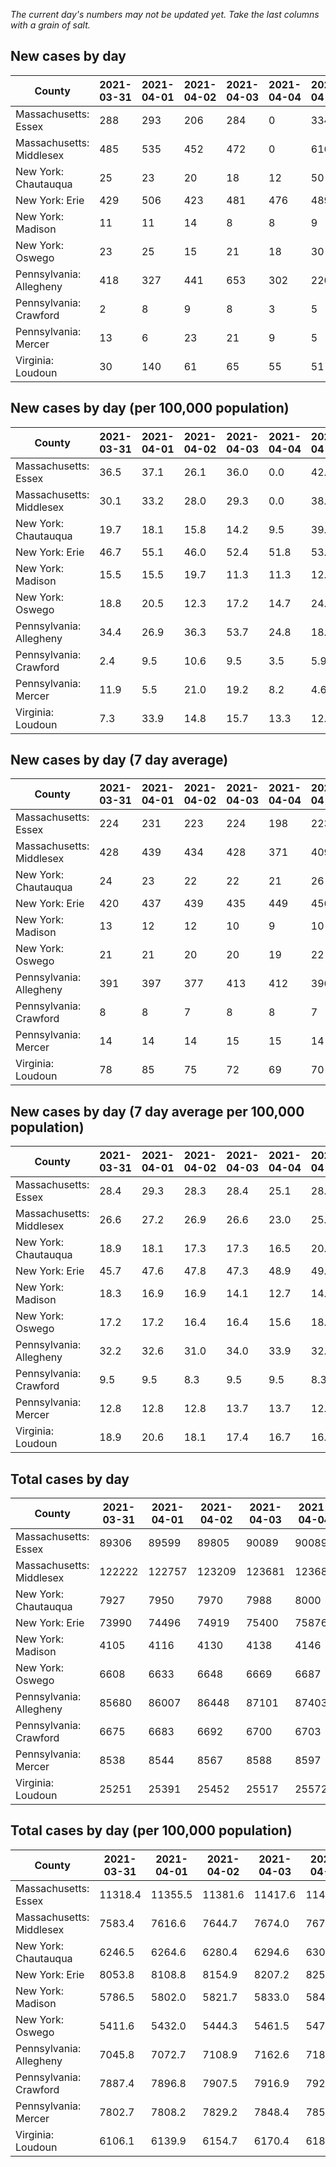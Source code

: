 _The current day's numbers may not be updated yet. Take the last columns with a grain of salt._
## New cases by day

| County | 2021-03-31 | 2021-04-01 | 2021-04-02 | 2021-04-03 | 2021-04-04 | 2021-04-05 | 2021-04-06 |
| --- | --- | --- | --- | --- | --- | --- | --- |
| Massachusetts: Essex | 288 | 293 | 206 | 284 | 0 | 334 | 219 |
| Massachusetts: Middlesex | 485 | 535 | 452 | 472 | 0 | 616 | 321 |
| New York: Chautauqua | 25 | 23 | 20 | 18 | 12 | 50 | 9 |
| New York: Erie | 429 | 506 | 423 | 481 | 476 | 489 | 300 |
| New York: Madison | 11 | 11 | 14 | 8 | 8 | 9 | 6 |
| New York: Oswego | 23 | 25 | 15 | 21 | 18 | 30 | 11 |
| Pennsylvania: Allegheny | 418 | 327 | 441 | 653 | 302 | 220 | 532 |
| Pennsylvania: Crawford | 2 | 8 | 9 | 8 | 3 | 5 | 12 |
| Pennsylvania: Mercer | 13 | 6 | 23 | 21 | 9 | 5 | 19 |
| Virginia: Loudoun | 30 | 140 | 61 | 65 | 55 | 51 | 70 |

## New cases by day (per 100,000 population)

| County | 2021-03-31 | 2021-04-01 | 2021-04-02 | 2021-04-03 | 2021-04-04 | 2021-04-05 | 2021-04-06 |
| --- | --- | --- | --- | --- | --- | --- | --- |
| Massachusetts: Essex | 36.5 | 37.1 | 26.1 | 36.0 | 0.0 | 42.3 | 27.8 |
| Massachusetts: Middlesex | 30.1 | 33.2 | 28.0 | 29.3 | 0.0 | 38.2 | 19.9 |
| New York: Chautauqua | 19.7 | 18.1 | 15.8 | 14.2 | 9.5 | 39.4 | 7.1 |
| New York: Erie | 46.7 | 55.1 | 46.0 | 52.4 | 51.8 | 53.2 | 32.7 |
| New York: Madison | 15.5 | 15.5 | 19.7 | 11.3 | 11.3 | 12.7 | 8.5 |
| New York: Oswego | 18.8 | 20.5 | 12.3 | 17.2 | 14.7 | 24.6 | 9.0 |
| Pennsylvania: Allegheny | 34.4 | 26.9 | 36.3 | 53.7 | 24.8 | 18.1 | 43.7 |
| Pennsylvania: Crawford | 2.4 | 9.5 | 10.6 | 9.5 | 3.5 | 5.9 | 14.2 |
| Pennsylvania: Mercer | 11.9 | 5.5 | 21.0 | 19.2 | 8.2 | 4.6 | 17.4 |
| Virginia: Loudoun | 7.3 | 33.9 | 14.8 | 15.7 | 13.3 | 12.3 | 16.9 |

## New cases by day (7 day average)

| County | 2021-03-31 | 2021-04-01 | 2021-04-02 | 2021-04-03 | 2021-04-04 | 2021-04-05 | 2021-04-06 |
| --- | --- | --- | --- | --- | --- | --- | --- |
| Massachusetts: Essex | 224 | 231 | 223 | 224 | 198 | 223 | 232 |
| Massachusetts: Middlesex | 428 | 439 | 434 | 428 | 371 | 409 | 412 |
| New York: Chautauqua | 24 | 23 | 22 | 22 | 21 | 26 | 22 |
| New York: Erie | 420 | 437 | 439 | 435 | 449 | 456 | 443 |
| New York: Madison | 13 | 12 | 12 | 10 | 9 | 10 | 10 |
| New York: Oswego | 21 | 21 | 20 | 20 | 19 | 22 | 20 |
| Pennsylvania: Allegheny | 391 | 397 | 377 | 413 | 412 | 396 | 413 |
| Pennsylvania: Crawford | 8 | 8 | 7 | 8 | 8 | 7 | 7 |
| Pennsylvania: Mercer | 14 | 14 | 14 | 15 | 15 | 14 | 14 |
| Virginia: Loudoun | 78 | 85 | 75 | 72 | 69 | 70 | 67 |

## New cases by day (7 day average per 100,000 population)

| County | 2021-03-31 | 2021-04-01 | 2021-04-02 | 2021-04-03 | 2021-04-04 | 2021-04-05 | 2021-04-06 |
| --- | --- | --- | --- | --- | --- | --- | --- |
| Massachusetts: Essex | 28.4 | 29.3 | 28.3 | 28.4 | 25.1 | 28.3 | 29.4 |
| Massachusetts: Middlesex | 26.6 | 27.2 | 26.9 | 26.6 | 23.0 | 25.4 | 25.6 |
| New York: Chautauqua | 18.9 | 18.1 | 17.3 | 17.3 | 16.5 | 20.5 | 17.3 |
| New York: Erie | 45.7 | 47.6 | 47.8 | 47.3 | 48.9 | 49.6 | 48.2 |
| New York: Madison | 18.3 | 16.9 | 16.9 | 14.1 | 12.7 | 14.1 | 14.1 |
| New York: Oswego | 17.2 | 17.2 | 16.4 | 16.4 | 15.6 | 18.0 | 16.4 |
| Pennsylvania: Allegheny | 32.2 | 32.6 | 31.0 | 34.0 | 33.9 | 32.6 | 34.0 |
| Pennsylvania: Crawford | 9.5 | 9.5 | 8.3 | 9.5 | 9.5 | 8.3 | 8.3 |
| Pennsylvania: Mercer | 12.8 | 12.8 | 12.8 | 13.7 | 13.7 | 12.8 | 12.8 |
| Virginia: Loudoun | 18.9 | 20.6 | 18.1 | 17.4 | 16.7 | 16.9 | 16.2 |

## Total cases by day

| County | 2021-03-31 | 2021-04-01 | 2021-04-02 | 2021-04-03 | 2021-04-04 | 2021-04-05 | 2021-04-06 |
| --- | --- | --- | --- | --- | --- | --- | --- |
| Massachusetts: Essex | 89306 | 89599 | 89805 | 90089 | 90089 | 90423 | 90642 |
| Massachusetts: Middlesex | 122222 | 122757 | 123209 | 123681 | 123681 | 124297 | 124618 |
| New York: Chautauqua | 7927 | 7950 | 7970 | 7988 | 8000 | 8050 | 8059 |
| New York: Erie | 73990 | 74496 | 74919 | 75400 | 75876 | 76365 | 76665 |
| New York: Madison | 4105 | 4116 | 4130 | 4138 | 4146 | 4155 | 4161 |
| New York: Oswego | 6608 | 6633 | 6648 | 6669 | 6687 | 6717 | 6728 |
| Pennsylvania: Allegheny | 85680 | 86007 | 86448 | 87101 | 87403 | 87623 | 88155 |
| Pennsylvania: Crawford | 6675 | 6683 | 6692 | 6700 | 6703 | 6708 | 6720 |
| Pennsylvania: Mercer | 8538 | 8544 | 8567 | 8588 | 8597 | 8602 | 8621 |
| Virginia: Loudoun | 25251 | 25391 | 25452 | 25517 | 25572 | 25623 | 25693 |

## Total cases by day (per 100,000 population)

| County | 2021-03-31 | 2021-04-01 | 2021-04-02 | 2021-04-03 | 2021-04-04 | 2021-04-05 | 2021-04-06 |
| --- | --- | --- | --- | --- | --- | --- | --- |
| Massachusetts: Essex | 11318.4 | 11355.5 | 11381.6 | 11417.6 | 11417.6 | 11460.0 | 11487.7 |
| Massachusetts: Middlesex | 7583.4 | 7616.6 | 7644.7 | 7674.0 | 7674.0 | 7712.2 | 7732.1 |
| New York: Chautauqua | 6246.5 | 6264.6 | 6280.4 | 6294.6 | 6304.0 | 6343.4 | 6350.5 |
| New York: Erie | 8053.8 | 8108.8 | 8154.9 | 8207.2 | 8259.0 | 8312.3 | 8344.9 |
| New York: Madison | 5786.5 | 5802.0 | 5821.7 | 5833.0 | 5844.3 | 5857.0 | 5865.4 |
| New York: Oswego | 5411.6 | 5432.0 | 5444.3 | 5461.5 | 5476.3 | 5500.8 | 5509.8 |
| Pennsylvania: Allegheny | 7045.8 | 7072.7 | 7108.9 | 7162.6 | 7187.5 | 7205.6 | 7249.3 |
| Pennsylvania: Crawford | 7887.4 | 7896.8 | 7907.5 | 7916.9 | 7920.5 | 7926.4 | 7940.5 |
| Pennsylvania: Mercer | 7802.7 | 7808.2 | 7829.2 | 7848.4 | 7856.6 | 7861.2 | 7878.5 |
| Virginia: Loudoun | 6106.1 | 6139.9 | 6154.7 | 6170.4 | 6183.7 | 6196.0 | 6213.0 |
